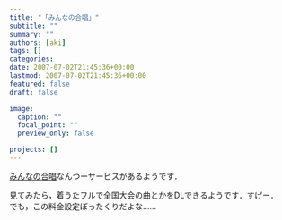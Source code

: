 ```yaml
---
title: "「みんなの合唱」"
subtitle: ""
summary: ""
authors: [aki]
tags: []
categories: 
date: 2007-07-02T21:45:36+00:00
lastmod: 2007-07-02T21:45:36+00:00
featured: false
draft: false

image:
  caption: ""
  focal_point: ""
  preview_only: false

projects: []
---
```

[みんなの合唱](http://www.tomomusic.co.jp/service/chorus/?gclid=CK64972LiY0CFQIPYwod_xHTpg)なんつーサービスがあるようです．  
  
見てみたら，着うたフルで全国大会の曲とかをDLできるようです．すげー．  
でも，この料金設定ぼったくりだよな……


